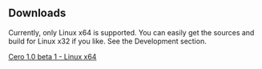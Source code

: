 ## Downloads

Currently, only Linux x64 is supported. You can easily get the sources and build for Linux x32 if you like. See the Development section.

[Cero 1.0 beta 1 - Linux x64](https://github.com/suncore/cero/releases/download/1.0b1/cero-1.0b1-linux-x64.tar.gz)

